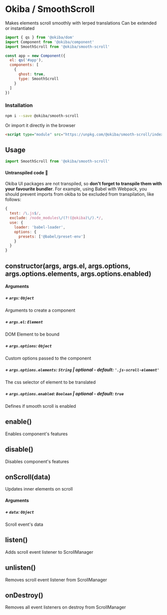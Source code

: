 

# Okiba / SmoothScroll
Makes elements scroll smoothly with lerped translations
Can be extended or instantiated




```javascript
import { qs } from '@okiba/dom'
import Component from '@okiba/component'
import SmoothScroll from '@okiba/smooth-scroll'

const app = new Component({
  el: qs('#app'),
  components: [
    {
      ghost: true,
      type: SmoothScroll
    }
  ]
})
```



### Installation

```bash
npm i --save @okiba/smooth-scroll
```

Or import it directly in the browser
```html
<script type="module" src="https://unpkg.com/@okiba/smooth-scroll/index.js"></script>
```

## Usage

```javascript
import SmoothScroll from '@okiba/smooth-scroll'
```

#### Untranspiled code 🛑
Okiba UI packages are not transpiled, so __don't forget to transpile them with your favourite bundler__.
For example, using Babel with Webpack, you should prevent imports from okiba to be excluded from transpilation, like follows:
```javascript
{
  test: /\.js$/,
  exclude: /node_modules\/(?!(@okiba)\/).*/,
  use: {
    loader: 'babel-loader',
    options: {
      presets: ['@babel/preset-env']
    }
  }
}
```







## constructor(args, args.el, args.options, args.options.elements, args.options.enabled)









#### Arguments


##### + `args`: `Object`

Arguments to create a component


##### + `args.el`: `Element`

DOM Element to be bound


##### + `args.options`: `Object`

Custom options passed to the component


##### + `args.options.elements`: `String` | _optional_ - _default_: `'.js-scroll-element'`

The css selector of element to be translated


##### + `args.options.enabled`: `Boolean` | _optional_ - _default_: `true`

Defines if smooth scroll is enabled





## enable()


Enables component's features







## disable()


Disables component's features







## onScroll(data)


Updates inner elements on scroll







#### Arguments


##### + `data`: `Object`

Scroll event's data





## listen()


Adds scroll event listener to ScrollManager







## unlisten()


Removes scroll event listener from ScrollManager







## onDestroy()


Removes all event listeners on destroy from ScrollManager






